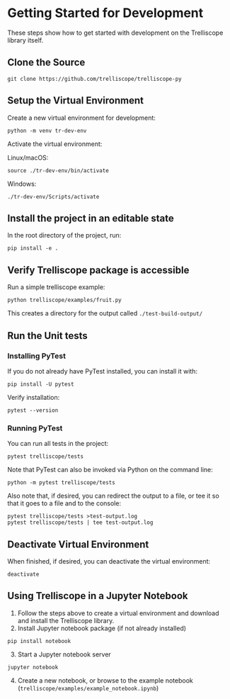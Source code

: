 # Getting Started for Development
These steps show how to get started with development on the Trelliscope library itself.

## Clone the Source
```
git clone https://github.com/trelliscope/trelliscope-py
```

## Setup the Virtual Environment
Create a new virtual environment for development:
```
python -m venv tr-dev-env
```

Activate the virtual environment:

Linux/macOS:
```
source ./tr-dev-env/bin/activate
```
Windows:
```
./tr-dev-env/Scripts/activate
```

## Install the project in an editable state
In the root directory of the project, run:
```
pip install -e .
```

## Verify Trelliscope package is accessible
Run a simple trelliscope example:
```
python trelliscope/examples/fruit.py
```
This creates a directory for the output called `./test-build-output/`

## Run the Unit tests
### Installing PyTest
If you do not already have PyTest installed, you can install it with:
```
pip install -U pytest
```
Verify installation:
```
pytest --version
```

### Running PyTest
You can run all tests in the project:
```
pytest trelliscope/tests
```

Note that PyTest can also be invoked via Python on the command line:
```
python -m pytest trelliscope/tests
```

Also note that, if desired, you can redirect the output to a file, or tee it so that it goes to a file and to the console:
```
pytest trelliscope/tests >test-output.log
pytest trelliscope/tests | tee test-output.log
```

## Deactivate Virtual Environment
When finished, if desired, you can deactivate the virtual environment:
```
deactivate
```

## Using Trelliscope in a Jupyter Notebook
1. Follow the steps above to create a virtual environment and download and install the Trelliscope library.
2. Install Jupyter notebook package (if not already installed)

```
pip install notebook
```

3. Start a Jupyter notebook server

```
jupyter notebook
```

4. Create a new notebook, or browse to the example notebook (`trelliscope/examples/example_notebook.ipynb`)
